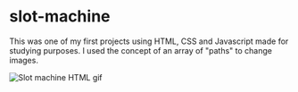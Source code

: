 # slot-machine

This was one of my first projects using HTML, CSS and Javascript made for studying purposes. I used the concept of an array of "paths" to change images.

![Slot machine HTML gif](https://media4.giphy.com/media/ms9FTGRUxiKXnIYiy3/giphy.gif?cid=790b76118d6649e0f1329ba6395fec8c603f89c541c29b73&rid=giphy.gif&ct=g)
